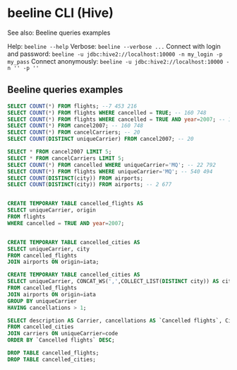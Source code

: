 # beeline CLI (Hive)

See also: Beeline queries examples

Help: `beeline --help`
Verbose: `beeline --verbose ...`
Connect with login and password: `beeline -u jdbc:hive2://localhost:10000 -n my_login -p my_pass`
Connect anonymously: `beeline -u jdbc:hive2://localhost:10000 -n '' -p ''`



## Beeline queries examples
```sql
SELECT COUNT(*) FROM flights; --7 453 216
SELECT COUNT(*) FROM flights WHERE cancelled = TRUE; -- 160 748 
SELECT COUNT(*) FROM flights WHERE cancelled = TRUE AND year=2007; -- 160 748 
SELECT COUNT(*) FROM cancel2007; -- 160 748 
SELECT COUNT(*) FROM cancelCarriers; -- 20
SELECT COUNT(DISTINCT uniqueCarrier) FROM cancel2007; -- 20

SELECT * FROM cancel2007 LIMIT 5;
SELECT * FROM cancelCarriers LIMIT 5;
SELECT COUNT(*) FROM cancelled WHERE uniqueCarrier='MQ'; -- 22 792
SELECT COUNT(*) FROM flights WHERE uniqueCarrier='MQ'; -- 540 494
SELECT COUNT(DISTINCT(city)) FROM airports;
SELECT COUNT(DISTINCT(city)) FROM airports; -- 2 677


CREATE TEMPORARY TABLE cancelled_flights AS 
SELECT uniqueCarrier, origin 
FROM flights 
WHERE cancelled = TRUE AND year=2007;


CREATE TEMPORARY TABLE cancelled_cities AS 
SELECT uniqueCarrier, city 
FROM cancelled_flights
JOIN airports ON origin=iata;

CREATE TEMPORARY TABLE cancelled_cities AS 
SELECT uniqueCarrier, CONCAT_WS(',',COLLECT_LIST(DISTINCT city)) AS cities, COUNT(uniqueCarrier) AS cancellations
FROM cancelled_flights
JOIN airports ON origin=iata 
GROUP BY uniqueCarrier
HAVING cancellations > 1;

SELECT description AS Carrier, cancellations AS `Cancelled flights`, Cities
FROM cancelled_cities
JOIN carriers ON uniqueCarrier=code 
ORDER BY `Cancelled flights` DESC;

DROP TABLE cancelled_flights;
DROP TABLE cancelled_cities;
```
